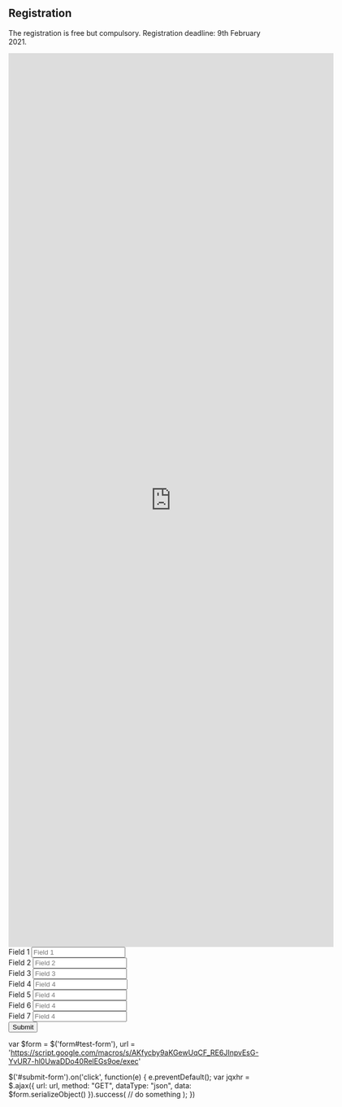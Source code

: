 ## Registration

The registration is free but compulsory. Registration deadline: 9th February 2021.


<iframe src="https://docs.google.com/forms/d/e/1FAIpQLScDync9SFiZ8QTe_HtMi8P47mYH2len4Xcepf-unQVGwt0aPA/viewform?embedded=true" width="640" height="1757" frameborder="0" marginheight="0" marginwidth="0">Carregando…</iframe>


<form id="test-form">
  
  <div>
    <label>Field 1</label>
    <input type="text" name="name" placeholder="Field 1"/>
  </div>

  <div>
    <label>Field 2</label>
    <input type="text" name="email" placeholder="Field 2"/>
  </div>
  
  <div>
    <label>Field 3</label>
    <input type="text" name="affiliation" placeholder="Field 3"/>
  </div>
  
  <div>
    <label>Field 4</label>
    <input type="text" name="contribution" placeholder="Field 4"/>
  </div>

  <div>
    <label>Field 5</label>
    <input type="text" name="abstract" placeholder="Field 4"/>
  </div>

  <div>
    <label>Field 6</label>
    <input type="text" name="workshop" placeholder="Field 4"/>
  </div>

  <div>
    <label>Field 7</label>
    <input type="text" name="letter" placeholder="Field 4"/>
  </div>

  <div>
    <button type="submit" id="submit-form">Submit</button>
  </div>

</form>


var $form = $('form#test-form'),
    url = 'https://script.google.com/macros/s/AKfycby9aKGewUqCF_RE6JInpvEsG-YvUR7-hl0UwaDDo40RelEGs9oe/exec'

$('#submit-form').on('click', function(e) {
  e.preventDefault();
  var jqxhr = $.ajax({
    url: url,
    method: "GET",
    dataType: "json",
    data: $form.serializeObject()
  }).success(
    // do something
  );
})